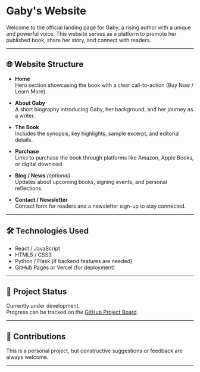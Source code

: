 # Gaby's Website

Welcome to the official landing page for Gaby, a rising author with a unique and powerful voice. This website serves as a platform to promote her published book, share her story, and connect with readers.

---

## 🌐 Website Structure

- **Home**  
  Hero section showcasing the book with a clear call-to-action (Buy Now / Learn More).

- **About Gaby**  
  A short biography introducing Gaby, her background, and her journey as a writer.

- **The Book**  
  Includes the synopsis, key highlights, sample excerpt, and editorial details.

- **Purchase**  
  Links to purchase the book through platforms like Amazon, Apple Books, or digital download.

- **Blog / News** *(optional)*  
  Updates about upcoming books, signing events, and personal reflections.

- **Contact / Newsletter**  
  Contact form for readers and a newsletter sign-up to stay connected.

---

## 🛠 Technologies Used

- React / JavaScript
- HTML5 / CSS3
- Python / Flask (if backend features are needed)
- GitHub Pages or Vercel (for deployment)

---

## 🚧 Project Status

Currently under development.  
Progress can be tracked on the [GitHub Project Board](https://github.com/cesaramcolson/gabys-website/projects).

---

## 🤝 Contributions

This is a personal project, but constructive suggestions or feedback are always welcome.

---
